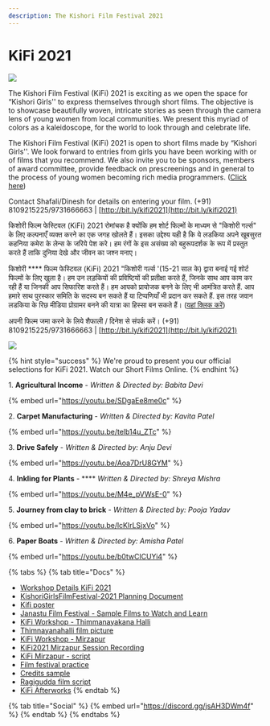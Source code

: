 ```yaml
---
description: The Kishori Film Festival 2021
---
```


# KiFi 2021

![](<../.gitbook/assets/kifi2021\_01july21\_poster21 (1).jpg>)

The Kishori Film Festival (KiFi) 2021 is exciting as we open the space for “Kishori Girls'' to express themselves through short films. The objective is to showcase beautifully woven, intricate stories as seen through the camera lens of young women from local communities. We present this myriad of colors as a kaleidoscope, for the world to look through and celebrate life.

The Kishori Film Festival (KiFi) 2021 is open to short films made by “Kishori Girls''. We look forward to entries from girls you have been working with or of films that you recommend. We also invite you to be sponsors, members of award committee, provide feedback on prescreenings and in general to the process of young women becoming rich media programmers. ([Click here](https://forms.gle/Kjh8ZVBZ2Y3vxC266))

Contact Shafali/Dinesh for details on entering your film. (+91) 8109215225/9731666663 | [http://bit.ly/kifi2021](http://bit.ly/kifi2021)

किशोरी फिल्म फेस्टिवल (KiFi) 2021 रोमांचक है क्योंकि हम शोर्ट फिल्मों के माध्यम से "किशोरी गर्ल्स" के लिए कल्पनाएँ व्यक्त करने का एक जगह खोलते हैं। इसका उद्देश्य यही है कि ये लडकिया अपने खूबसुरत कहनिया कमेरा के लेन्स के जरिये पेश करे। हम रंगों के इस असंख्य को बहुरूपदर्शक के रूप में प्रस्तुत करते हैं ताकि दुनिया देखे और जीवन का जश्न मनाए।&#x20;

किशोरी **** फिल्म फेस्टिवल (KiFi) 2021 "किशोरी गर्ल्स '(15-21 साल के) द्वारा बनाई गई शोर्ट फिल्मों के लिए खुला है। हम उन लड़कियों की प्रविष्टियों की प्रतीक्षा करते हैं, जिनके साथ आप काम कर रही हैं या जिनकी आप सिफारिश करते हैं। हम आपको प्रायोजक बनने के लिए भी आमंत्रित करते हैं. आप हमारे साथ पुरस्कार समिति के सदस्य बन सकते हैं या टिप्पणियाँ भी प्रदान कर सकते हैं. इस तरह जवान लडकिया के रिछ मीडिया प्रोग्रामर बनने की यात्रा का हिस्सा बन सकते हैं। ([यहां क्लिक करें](https://forms.gle/Kjh8ZVBZ2Y3vxC266))&#x20;

अपनी फिल्म जमा करने के लिये शैफाली / दिनेश से संपर्क करें। (+91) 8109215225/9731666663 | [http://bit.ly/kifi2021](http://bit.ly/kifi2021)

![](../.gitbook/assets/kifi\_banner\_image3.png)

{% hint style="success" %}
We're proud to present you our official selections for KiFi 2021. Watch our Short Films Online.
{% endhint %}

1\. **Agricultural Income** - _Written & Directed by: Babita Devi_

{% embed url="https://youtu.be/SDgaEe8me0c" %}

2\. **Carpet Manufacturing** - _Written & Directed by: Kavita Patel_

{% embed url="https://youtu.be/telb14u_ZTc" %}

3\. **Drive Safely** - _Written & Directed by: Anju Devi_

{% embed url="https://youtu.be/Aoa7DrU8GYM" %}

4\. **Inkling for Plants** -  ****  _Written & Directed by: Shreya Mishra_

{% embed url="https://youtu.be/M4e_pVWsE-0" %}

5\. **Journey from clay to brick** - _Written & Directed by: Pooja Yadav_

{% embed url="https://youtu.be/lcKlrLSjxVo" %}

6\. **Paper Boats** - _Written & Directed by: Amisha Patel_

{% embed url="https://youtu.be/b0twClCUYi4" %}

{% tabs %}
{% tab title="Docs" %}
* [Workshop Details KiFi 2021](https://docs.google.com/document/d/1tEN7q9VwqdsR9mjx5Tg1wkiMx\_e\_Q0Hnx7zB37YwQvo/edit#heading=h.pcatokv7wn8g)
* [KishoriGirlsFilmFestival-2021 Planning Document](https://drive.google.com/file/d/18i58-bQOahOnDa5IOiS8G\_Xq\_92BMkUT/view)
* [Kifi poster](https://drive.google.com/file/d/1cU\_zuFjMoTbddVDrdECvfV7v66YiUtMU/view?usp=sharing)
* [Janastu Film Festival - Sample Films to Watch and Learn](https://www.notion.so/fc6e5573989d4271afa271366a1055f6?v=b699d480b86b46afb691ad59e7c794e1)
* [KiFi Workshop - Thimmanayakana Halli](https://drive.google.com/drive/folders/1uGRrG-cUtp1yTY8FC4jR-64AK4beVtqc?usp=sharing)
* [Thimnayanahalli film picture](https://photos.app.goo.gl/HiAsjyh3pv4o5dTEA)
* [KiFi Workshop - Mirzapur](https://docs.google.com/document/d/1IHjdk-emJvxFOOtYdeUT44nCo8OH1vHDLVv0Qr6OfiI/edit?usp=sharing)
* [KiFi2021 Mirzapur Session Recording](https://drive.google.com/drive/folders/1GvqkLwQBViGyyHDzNMEjOlvfBxYvVqoM?usp=sharing)
* [KiFi Mirzapur - script](https://hackmd.io/EFpr83gDSTGtn40atiJkEA?view)
* [Film festival practice](https://drive.google.com/folderview?id=1Pl5Y0On9d2bsFf4uciCIQA\_82-vlOPiN)
* [Credits sample](https://jamboard.google.com/d/1w-Dh3xNExwrDLCKp5Ludg-7aZcl7o7xBq-LfnvDD99k/edit?usp=sharing)
* [Ragigudda film script](https://docs.google.com/document/d/1qq21LoyVoxEh\_D0vJbkMQfUkx2KkJVgQ2X2fJ4DZXTY/edit?usp=sharing)
* [KiFi Afterworks](https://docs.google.com/document/d/1pH\_MLEPsvUJKloenN9xzGXBWvdsNvx\_0-xGTaGLsFOM/edit?usp=drivesdk)
{% endtab %}

{% tab title="Social" %}
{% embed url="https://discord.gg/jsAH3DWm4f" %}
{% endtab %}
{% endtabs %}
